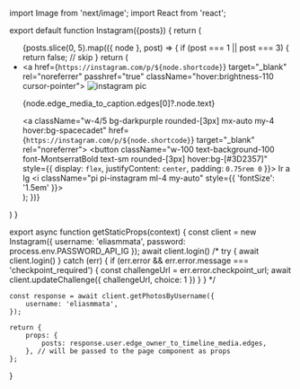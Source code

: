 import Image from 'next/image';
import React from 'react';

export default function Instagram({posts}) {
  return (
    <div className="bg-background-100 pb-16">
        <div>
          <ul className="ig-list">
            {posts.slice(0, 5).map(({ node }, post) => {
              if (post === 1 || post === 3) {
                return false; // skip
              }
              return (
                <li key={post} className="ig-li">
                  <a href={`https://instagram.com/p/${node.shortcode}`} target="_blank" rel="noreferrer" passhref="true" className="hover:brightness-110 cursor-pointer">
                    <Image src={node.display_resources[0].src} alt="instagram pic" width={250} height={250} />
                  </a>
                  <span className="text-ig-container">
                    <p className="font-Montserrat text-darkpurple pt-2">{node.edge_media_to_caption.edges[0]?.node.text}</p>
                  </span>
                  <a className="w-4/5 bg-darkpurple rounded-[3px] mx-auto my-4 hover:bg-spacecadet" href={`https://instagram.com/p/${node.shortcode}`} target="_blank" rel="noreferrer">
                    <button className="w-100 text-background-100 font-MontserratBold text-sm rounded-[3px] hover:bg-[#3D2357]" style={{ display: `flex`, justifyContent: `center`, padding: `0.75rem 0` }}>
                      Ir a Ig
                      <i className="pi pi-instagram ml-4 my-auto" style={{ 'fontSize': '1.5em' }}></i>
                    </button>
                  </a>
                </li>
              );
            })}
          </ul>
        </div>
      </div>
  )
}


export async function getStaticProps(context) {
    const client = new Instagram({ username: 'eliasmmata', password: process.env.PASSWORD_API_IG });
    await client.login()
   /*  try {
        await client.login()
    } catch (err) {
        if (err.error && err.error.message === 'checkpoint_required') {
            const challengeUrl = err.error.checkpoint_url;
            await client.updateChallenge({ challengeUrl, choice: 1 })
        }
    } */

    const response = await client.getPhotosByUsername({
        username: 'eliasmmata',
    });

    return {
        props: {
            posts: response.user.edge_owner_to_timeline_media.edges,
        }, // will be passed to the page component as props
    };
}